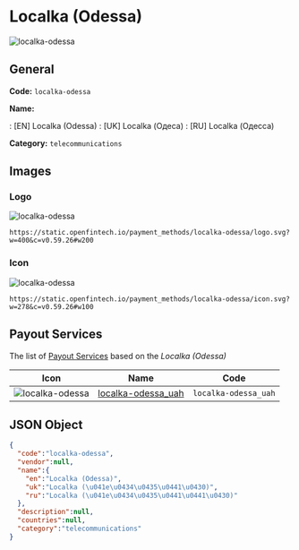
# Localka (Odessa) 
![localka-odessa](https://static.openfintech.io/payment_methods/localka-odessa/logo.svg?w=400&c=v0.59.26#w200)  

## General 
**Code:** `localka-odessa` 
 
**Name:** 
 
:	[EN] Localka (Odessa) 
:	[UK] Localka (Одеса) 
:	[RU] Localka (Одесса) 
 
**Category:** `telecommunications` 
 

## Images 

### Logo 
![localka-odessa](https://static.openfintech.io/payment_methods/localka-odessa/logo.svg?w=400&c=v0.59.26#w200)  

```
https://static.openfintech.io/payment_methods/localka-odessa/logo.svg?w=400&c=v0.59.26#w200
```  

### Icon 
![localka-odessa](https://static.openfintech.io/payment_methods/localka-odessa/icon.svg?w=278&c=v0.59.26#w100)  

```
https://static.openfintech.io/payment_methods/localka-odessa/icon.svg?w=278&c=v0.59.26#w100
```  

## Payout Services 
 
The list of [Payout Services](/payout-services/) based on the _Localka (Odessa)_ 

|Icon|Name|Code| 
|:---:|:---:|:---:| 
|![localka-odessa](https://static.openfintech.io/payout_methods/localka-odessa/icon.png?w=278&c=v0.59.26#w40) |[localka-odessa_uah](/payout-services/localka-odessa_uah/)|`localka-odessa_uah`| 
 

## JSON Object 

```json
{
  "code":"localka-odessa",
  "vendor":null,
  "name":{
    "en":"Localka (Odessa)",
    "uk":"Localka (\u041e\u0434\u0435\u0441\u0430)",
    "ru":"Localka (\u041e\u0434\u0435\u0441\u0441\u0430)"
  },
  "description":null,
  "countries":null,
  "category":"telecommunications"
}
```  
